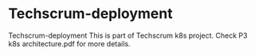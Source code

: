 # Techscrum-deployment
Techscrum-deployment
This is part of Techscrum k8s project.
Check P3 k8s architecture.pdf for more details.

